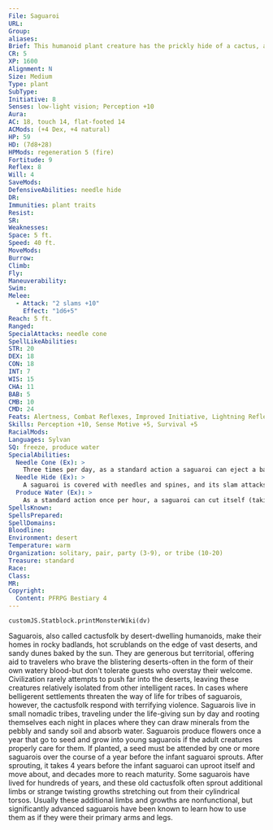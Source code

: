 ```yaml
---
File: Saguaroi
URL: 
Group: 
aliases: 
Brief: This humanoid plant creature has the prickly hide of a cactus, and smaller cactuses seemingly sprout from its flesh.
CR: 5
XP: 1600
Alignment: N
Size: Medium
Type: plant
SubType: 
Initiative: 8
Senses: low-light vision; Perception +10
Aura: 
AC: 18, touch 14, flat-footed 14
ACMods: (+4 Dex, +4 natural)
HP: 59
HD: (7d8+28)
HPMods: regeneration 5 (fire)
Fortitude: 9
Reflex: 8
Will: 4
SaveMods: 
DefensiveAbilities: needle hide
DR: 
Immunities: plant traits
Resist: 
SR: 
Weaknesses: 
Space: 5 ft.
Speed: 40 ft.
MoveMods: 
Burrow: 
Climb: 
Fly: 
Maneuverability: 
Swim: 
Melee: 
  - Attack: "2 slams +10"
    Effect: "1d6+5"
Reach: 5 ft.
Ranged: 
SpecialAttacks: needle cone
SpellLikeAbilities: 
STR: 20
DEX: 18
CON: 18
INT: 7
WIS: 15
CHA: 11
BAB: 5
CMB: 10
CMD: 24
Feats: Alertness, Combat Reflexes, Improved Initiative, Lightning Reflexes
Skills: Perception +10, Sense Motive +5, Survival +5
RacialMods: 
Languages: Sylvan
SQ: freeze, produce water
SpecialAbilities:
  Needle Cone (Ex): >
    Three times per day, as a standard action a saguaroi can eject a barrage of needles from its body. This effect creates a 15-foot-cone burst of needles that deals 4d6 points of piercing damage to all creatures in the area (Reflex DC 20 for half). The save DC is Constitution-based.
  Needle Hide (Ex): >
    A saguaroi is covered with needles and spines, and its slam attacks deal both bludgeoning and piercing damage. Any creature grappling a saguaroi or attacking it with a natural attack or unarmed strike takes 1d4 points of piercing damage (manufactured weapons with the reach special feature do not endanger the user this way). A creature grappling a saguaroi takes this damage each round of the grapple.
  Produce Water (Ex): >
    As a standard action once per hour, a saguaroi can cut itself (taking 1 point of damage) to produce 1 gallon of water. After producing 4 gallons, it becomes fatigued. After producing 8 gallons, it becomes exhausted and cannot produce more water for 24 hours.
SpellsKnown: 
SpellsPrepared: 
SpellDomains: 
Bloodline: 
Environment: desert
Temperature: warm
Organization: solitary, pair, party (3-9), or tribe (10-20)
Treasure: standard
Race: 
Class: 
MR: 
Copyright:
  Content: PFRPG Bestiary 4
---
```

```dataviewjs
customJS.Statblock.printMonsterWiki(dv)
```
Saguarois, also called cactusfolk by desert-dwelling humanoids, make their homes in rocky badlands, hot scrublands on the edge of vast deserts, and sandy dunes baked by the sun. They are generous but territorial, offering aid to travelers who brave the blistering deserts-often in the form of their own watery blood-but don't tolerate guests who overstay their welcome. Civilization rarely attempts to push far into the deserts, leaving these creatures relatively isolated from other intelligent races. In cases where belligerent settlements threaten the way of life for tribes of saguarois, however, the cactusfolk respond with terrifying violence. Saguarois live in small nomadic tribes, traveling under the life-giving sun by day and rooting themselves each night in places where they can draw minerals from the pebbly and sandy soil and absorb water. Saguarois produce flowers once a year that go to seed and grow into young saguarois if the adult creatures properly care for them. If planted, a seed must be attended by one or more saguarois over the course of a year before the infant saguaroi sprouts. After sprouting, it takes 4 years before the infant saguaroi can uproot itself and move about, and decades more to reach maturity. Some saguarois have lived for hundreds of years, and these old cactusfolk often sprout additional limbs or strange twisting growths stretching out from their cylindrical torsos. Usually these additional limbs and growths are nonfunctional, but significantly advanced saguarois have been known to learn how to use them as if they were their primary arms and legs.
